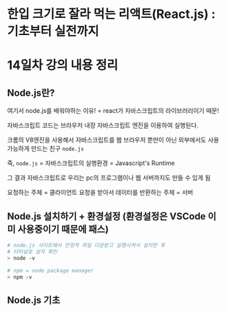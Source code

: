 # 한입 크기로 잘라 먹는 리액트(React.js) : 기초부터 실전까지

# 14일차 강의 내용 정리

## Node.js란?

여기서 node.js를 배워야하는 이유!
= react가 자바스크립트의 라이브러리이기 때문!

자바스크립트 코드는 브라우저 내장 자바스크립트 엔진을 이용하여 실행된다.

크롬의 V8엔진을 사용해서 자바스크립트를 웹 브라우저 뿐만이 아닌 외부에서도 사용가능하게 만드는 친구 `node.js`

즉, `node.js` = 자바스크립트의 실행환경 = Javascript's Runtime

그 결과 자바스크립트로 우리는 pc의 프로그램이나 웹 서버까지도 만들 수 있게 됨

요청하는 주체 = 클라이언트
요청을 받아서 데이터를 반환하는 주체 = 서버


## Node.js 설치하기 + 환경설정 (환경설정은 VSCode 이미 사용중이기 때문에 패스)

```bash
# node.js 사이트에서 안정적 파일 다운받고 실행시켜서 설치한 후
# 터미널로 설치 확인
> node -v

# npm = node package manager
> npm -v
```


## Node.js 기초


```javascript
```
```javascript
```

<br>
<br>
<br>
<br>
<br>
<br>